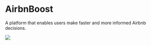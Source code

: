 # AirbnBoost
A platform that enables users make faster and more informed Airbnb decisions. 


![](templates\airbnBoost_gif.gif)
